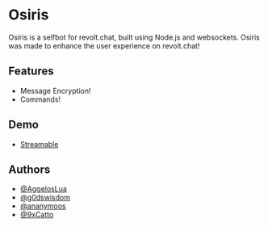 # Osiris

Osiris is a selfbot for revolt.chat, built using Node.js and websockets.
Osiris was made to enhance the user experience on revolt.chat!

## Features

- Message Encryption!
- Commands!

## Demo

- [Streamable](https://streamable.com/h2s5ty)


## Authors

- [@AggelosLua](https://github.com/AggelosLua)
- [@g0dswisdom](https://github.com/g0dswisdom)
- [@ananymoos](https://github.com/Eshan5643)
- [@9xCatto](https://github.com/9xCatto)
